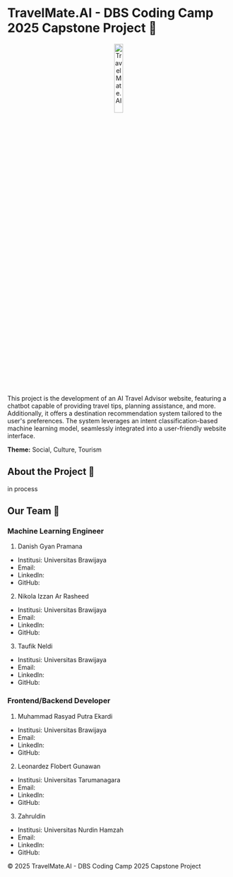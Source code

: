 # TravelMate.AI - DBS Coding Camp 2025 Capstone Project 🤖

<div align="center">
    <img src="https://i.postimg.cc/kGz7SVnL/Screenshot-2025-05-20-222015.png" alt="TravelMate.AI" width="20%" />
</div>

 
This project is the development of an AI Travel Advisor website, featuring a chatbot capable of providing travel tips, planning assistance, and more. Additionally, it offers a destination recommendation system tailored to the user's preferences. The system leverages an intent classification-based machine learning model, seamlessly integrated into a user-friendly website interface.

**Theme:** Social, Culture, Tourism

## About the Project 🚀
in process

## Our Team 👥

### Machine Learning Engineer

1. Danish Gyan Pramana
  - Institusi: Universitas Brawijaya
  - Email:
  - LinkedIn: [ ](www.linkedin.com/in/ )
  - GitHub: [ ](https://github.com/ )

2. Nikola Izzan Ar Rasheed
  - Institusi: Universitas Brawijaya
  - Email:
  - LinkedIn: [ ](www.linkedin.com/in/ )
  - GitHub: [ ](https://github.com/ )

3. Taufik Neldi
  - Institusi: Universitas Brawijaya
  - Email:
  - LinkedIn: [ ](www.linkedin.com/in/ )
  - GitHub: [ ](https://github.com/ )

### Frontend/Backend Developer

1. Muhammad Rasyad Putra Ekardi
  - Institusi: Universitas Brawijaya
  - Email:
  - LinkedIn: [ ](www.linkedin.com/in/ )
  - GitHub: [ ](https://github.com/ )

2. Leonardez Flobert Gunawan
  - Institusi: Universitas Tarumanagara
  - Email: 
  - LinkedIn: [ ](www.linkedin.com/in/ )
  - GitHub: [ ](https://github.com/ )

3. Zahruldin
  - Institusi: Universitas Nurdin Hamzah
  - Email: 
  - LinkedIn: [ ](www.linkedin.com/in/ )
  - GitHub: [ ](https://github.com/ )


© 2025 TravelMate.AI - DBS Coding Camp 2025 Capstone Project
